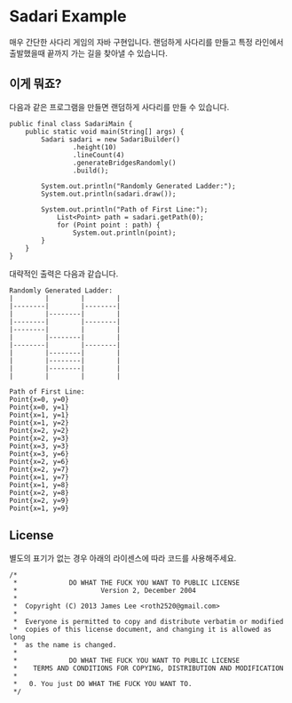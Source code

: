 # Sadari Example

매우 간단한 사다리 게임의 자바 구현입니다.
랜덤하게 사다리를 만들고 특정 라인에서 출발했을때 끝까지 가는 길을 찾아낼 수 있습니다.

## 이게 뭐죠?

다음과 같은 프로그램을 만들면 랜덤하게 사다리를 만들 수 있습니다.

    public final class SadariMain {
        public static void main(String[] args) {
            Sadari sadari = new SadariBuilder()
                    .height(10)
                    .lineCount(4)
                    .generateBridgesRandomly()
                    .build();

            System.out.println("Randomly Generated Ladder:");
            System.out.println(sadari.draw());

            System.out.println("Path of First Line:");
                List<Point> path = sadari.getPath(0);
                for (Point point : path) {
                    System.out.println(point);
            }
        }
    }


대략적인 출력은 다음과 같습니다.

    Randomly Generated Ladder:
    |        |        |        |
    |--------|        |--------|
    |        |--------|        |
    |--------|        |--------|
    |--------|        |        |
    |        |--------|        |
    |--------|        |--------|
    |        |--------|        |
    |        |--------|        |
    |        |--------|        |
    |        |        |        |

    Path of First Line:
    Point{x=0, y=0}
    Point{x=0, y=1}
    Point{x=1, y=1}
    Point{x=1, y=2}
    Point{x=2, y=2}
    Point{x=2, y=3}
    Point{x=3, y=3}
    Point{x=3, y=6}
    Point{x=2, y=6}
    Point{x=2, y=7}
    Point{x=1, y=7}
    Point{x=1, y=8}
    Point{x=2, y=8}
    Point{x=2, y=9}
    Point{x=1, y=9}

## License

별도의 표기가 없는 경우 아래의 라이센스에 따라 코드를 사용해주세요.

	/*
	 *             DO WHAT THE FUCK YOU WANT TO PUBLIC LICENSE 
	 *                     Version 2, December 2004
	 * 
	 *  Copyright (C) 2013 James Lee <roth2520@gmail.com>
	 *   
	 *  Everyone is permitted to copy and distribute verbatim or modified
	 *  copies of this license document, and changing it is allowed as long
	 *  as the name is changed.
	 * 
	 *             DO WHAT THE FUCK YOU WANT TO PUBLIC LICENSE
	 *    TERMS AND CONDITIONS FOR COPYING, DISTRIBUTION AND MODIFICATION
	 * 
	 *   0. You just DO WHAT THE FUCK YOU WANT TO. 
	 */
	 
[git]: http://git-scm.com/
[m2e]: http://www.eclipse.org/m2e/
[m2e-android]: http://rgladwell.github.io/m2e-android/
[eclipse]: http://www.eclipse.org/downloads/
[Android SDK]: http://developer.android.com/sdk/index.html
